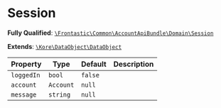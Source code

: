 #  Session

**Fully Qualified**: [`\Frontastic\Common\AccountApiBundle\Domain\Session`](../../../../src/php/AccountApiBundle/Domain/Session.php)

**Extends**: [`\Kore\DataObject\DataObject`](https://github.com/kore/DataObject)

Property|Type|Default|Description
--------|----|-------|-----------
`loggedIn`|`bool`|`false`|
`account`|`Account`|`null`|
`message`|`string`|`null`|

